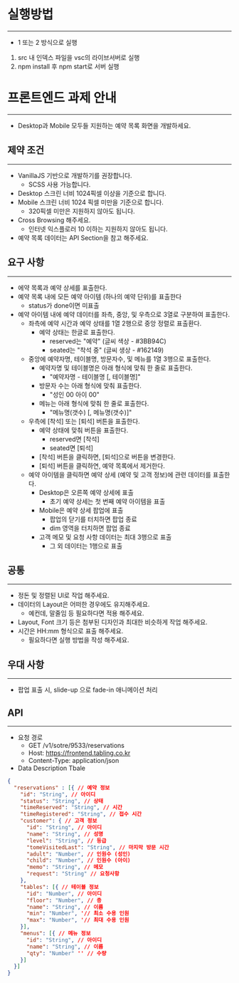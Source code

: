 # 실행방법
---
* 1 또는 2 방식으로 실행
1. src 내 인덱스 파일을 vsc의 라이브서버로 실행
2. npm install 후 npm start로 서버 실행


# 프론트엔드 과제 안내
---
* Desktop과 Mobile 모두들 지원하는 예약 목록 화면을 개발하세요.

## 제약 조건
---
* VanillaJS 기반으로 개발하기를 권장합니다.
  * SCSS 사용 가능합니다.
* Desktop 스크린 너비 1024픽셀 이상을 기준으로 합니다.
* Mobile 스크린 너비 1024 픽셀 미만을 기준으로 합니다.
  * 320픽셀 미만은 지원하지 않아도 됩니다.
* Cross Browsing 해주세요.
  * 인터넷 익스플로러 10 이하는 지원하지 않아도 됩니다.
* 예약 목록 데이터는 API Section을 참고 해주세요.

## 요구 사항
---
* 에약 목록과 예약 상세를 표출한다.
* 예약 목록 내에 모든 예약 아이템 (하나의 예약 단위)를 표출한다
  * status가 done이면 미표출
* 예약 아이템 내에 예약 데이터를 좌측, 중앙, 및 우측으로 3열로 구분하여 표출한다.
  * 좌측에 예약 시간과 예약 상태를 1열 2행으로 중앙 정렬로 표출환다.
    * 예약 상태는 한글로 표출한다.
      * reserved는 "예약" (글씨 색상 - #3BB94C)
      * seated는 "착석 중" (글씨 생상 - #162149)
  * 중앙에 예약자명, 테이블명, 방문자수, 및 메뉴를 1열 3행으로 표출한다.
    * 예약자명 및 테이블명은 아래 형식에 맞춰 한 줄로 표출한다.
      * "예약자명 - 테이블명 [, 테이블명]"
    * 방문자 수는 아래 형식에 맞춰 표출한다.
      * "성인 00 아이 00"
    * 메뉴는 아래 형식에 맞춰 한 줄로 표출한다.
      * "메뉴명(갯수) [, 메뉴명(갯수)]"
  * 우측에 [착석] 또는 [퇴석] 버튼을 표출한다.
    * 예약 상태에 맞춰 버튼을 표출한다.
      * reserved면 [착석]
      * seated면 [퇴석]
    * [착석] 버튼을 클릭하면, [퇴석]으로 버튼을 변경한다.
    * [퇴석] 버튼을 클릭하연, 예약 목록에서 제거한다.
  * 예약 아이템을 클릭하면 예약 상세 (예약 및 고객 정보)에 관련 데이터를 표출한다.
    * Desktop은 오른쪽 예약 상세에 표출
      * 초기 예약 상세는 첫 번째 예약 아이템을 표출
    * Mobile은 예약 상세 팝업에 표출
      * 팝업의 닫기를 터치하면 팝업 종료
      * dim 영역을 터치하면 팝업 종료
    * 고객 메모 및 요청 사항 데이터는 최대 3행으로 표출
      * 그 외 데이터는 1행으로 표출

## 공통
---
* 정돈 및 정렬된 UI로 작업 해주세요.
* 데이터의 Layout은 어떠한 경우에도 유지해주세요.
  * 예컨데, 말줄임 등 필요하다면 적용 해주세요.
* Layout, Font 크기 등은 첨부된 디자인과 최대한 비슷하게 작업 해주세요.
* 시간은 HH:mm 형식으로 표출 해주세요.
  * 필요하다면 실행 방법을 작성 해주세요.


## 우대 사항
---
* 팝업 표출 시, slide-up 으로 fade-in 애니메이션 처리

## API
---
* 요청 경로
  * GET /v1/sotre/9533/reservations
  * Host: https://frontend.tabling.co.kr
  * Content-Type: application/json
* Data Description Tbale
```json
{
  "reservations" : [{ // 예약 정보
    "id": "String", // 아이디
    "status": "String", // 상태
    "timeReserved": "String", // 시간
    "timeRegistered": "String", // 접수 시간
    "customer": { // 고객 정보
      "id": "String", // 아이디
      "name": "String", // 성명
      "level": "String", // 등급
      "tomeVisitedLast": "String", // 마지막 방문 시간
      "adult": "Number", // 인원수 (성인)
      "child": "Number", // 인원수 (아이)
      "memo": "String", // 메모
      "request": "String" // 요청사항
    },
    "tables": [{ // 테이블 정보
      "id": "Number", // 아이디
      "floor": "Number", // 층
      "name": "String", // 이름
      "min": "Number", '// 최소 수용 인원
      "max": "Number", '// 최대 수용 인원
    }],
    "menus": [{ // 메뉴 정보
      "id": "String", // 아이디
      "name": "String", // 이름
      "qty": "Number" '' // 수량
    }]
  }]
}
```